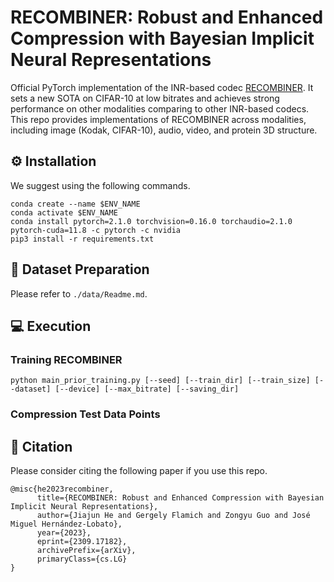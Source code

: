 ﻿# RECOMBINER: Robust and Enhanced Compression with Bayesian Implicit Neural Representations

Official PyTorch implementation of the INR-based codec [RECOMBINER](https://arxiv.org/abs/2309.17182). It sets a new SOTA on CIFAR-10 at low bitrates and achieves strong performance on other modalities comparing to other INR-based codecs. This repo provides implementations of RECOMBINER across modalities, including image (Kodak, CIFAR-10), audio, video, and protein 3D structure. 




## ⚙️ Installation

We suggest using the following commands.

```
conda create --name $ENV_NAME
conda activate $ENV_NAME
conda install pytorch=2.1.0 torchvision=0.16.0 torchaudio=2.1.0 pytorch-cuda=11.8 -c pytorch -c nvidia
pip3 install -r requirements.txt
```


## 📁 Dataset Preparation

Please refer to ```./data/Readme.md```.


## 💻 Execution

### Training RECOMBINER


 
```
python main_prior_training.py [--seed] [--train_dir] [--train_size] [--dataset] [--device] [--max_bitrate] [--saving_dir]
```

### Compression Test Data Points


## 🌟 Citation
Please consider citing the following paper if you use this repo.
```
@misc{he2023recombiner,
      title={RECOMBINER: Robust and Enhanced Compression with Bayesian Implicit Neural Representations}, 
      author={Jiajun He and Gergely Flamich and Zongyu Guo and José Miguel Hernández-Lobato},
      year={2023},
      eprint={2309.17182},
      archivePrefix={arXiv},
      primaryClass={cs.LG}
}
```
